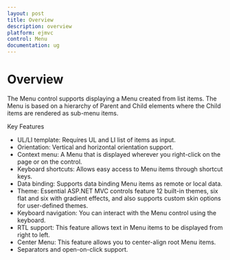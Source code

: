 ```yaml
---
layout: post
title: Overview
description: overview
platform: ejmvc
control: Menu
documentation: ug
---
```


# Overview

The Menu control supports displaying a Menu created from list items. The Menu is based on a hierarchy of Parent and Child elements where the Child items are rendered as sub-menu items.

Key Features

* UL/LI template: Requires UL and LI list of items as input.
* Orientation: Vertical and horizontal orientation support.
* Context menu: A Menu that is displayed wherever you right-click on the page or on the control.
* Keyboard shortcuts: Allows easy access to Menu items through shortcut keys.
* Data binding: Supports data binding Menu items as remote or local data.
* Theme: Essential ASP.NET MVC controls feature 12 built-in themes, six flat and six with gradient effects, and also supports custom skin options for user-defined themes. 
* Keyboard navigation: You can interact with the Menu control using the keyboard. 
* RTL support: This feature allows text in Menu items to be displayed from right to left. 
* Center Menu: This feature allows you to center-align root Menu items.
* Separators and open-on-click support.
